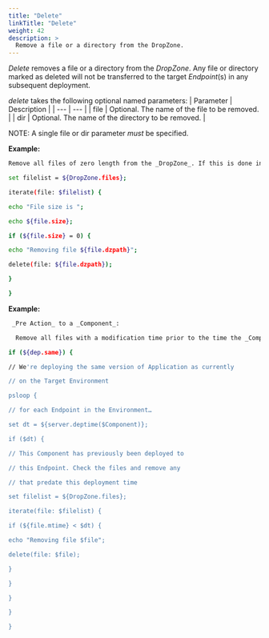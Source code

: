 ```yaml
---
title: "Delete"
linkTitle: "Delete"
weight: 42
description: >
  Remove a file or a directory from the DropZone. 
---
```



_Delete_ removes a file or a directory from the _DropZone_. Any file or directory marked as deleted will not be transferred to the target _Endpoint_(s) in any subsequent deployment.

_delete_ takes the following optional named parameters:
| Parameter  | Description |
| --- | --- |
| file | Optional. The name of the file to be removed. |
| dir | Optional. The name of the directory to be removed. |

NOTE: A single file or dir parameter _must_ be specified.

**Example:**

```bash
Remove all files of zero length from the _DropZone_. If this is done in a pre-action to a _Component_, then no zero length file will be deployed to the _Endpoint_ even if they have been checked out from the repository:

set filelist = ${DropZone.files};

iterate(file: $filelist) {

echo "File size is ";

echo ${file.size};

if (${file.size} = 0) {

echo "Removing file ${file.dzpath}";

delete(file: ${file.dzpath});

}

}
```

**Example:**

```bash
 _Pre Action_ to a _Component_:

  Remove all files with a modification time prior to the time the _Component_ was last deployed to the _Endpoint_. If this removes all files, the _Component_ will not be deployed (since there are no files left in the _DropZone_). This allows you to set a _Component_ to "Deploy Always" and only push files that have been added to the _Component_ since it was last deployed.

if (${dep.same}) {

// We're deploying the same version of Application as currently

// on the Target Environment

psloop {

// for each Endpoint in the Environment…

set dt = ${server.deptime($Component)};

if ($dt) {

// This Component has previously been deployed to

// this Endpoint. Check the files and remove any

// that predate this deployment time

set filelist = ${DropZone.files};

iterate(file: $filelist) {

if (${file.mtime} < $dt) {

echo "Removing file $file";

delete(file: $file);

}

}

}

}

}
```
